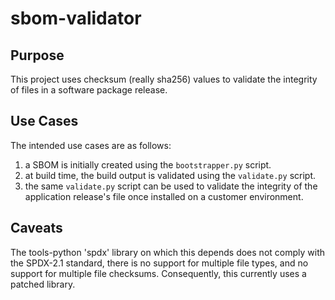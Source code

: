 # sbom-validator

## Purpose

This project uses checksum (really sha256) values to validate the
integrity of files in a software package release.

## Use Cases

The intended use cases are as follows:

1. a SBOM is initially created using the `bootstrapper.py` script.
2. at build time, the build output is validated using the `validate.py` script.
3. the same `validate.py` script can be used to validate the integrity of the application release's file once installed on a customer environment.

## Caveats

The tools-python 'spdx' library on which this depends does not comply
with the SPDX-2.1 standard, there is no support for multiple file types, and no support for multiple file checksums.  Consequently, this currently uses a patched library.